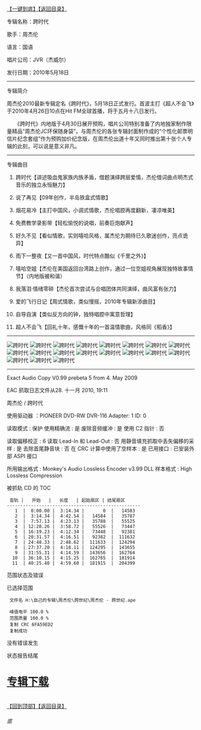 [【一键到底】](#底)[【返回目录】](/README.md)

专辑名称：跨时代 

歌手：周杰伦

语言：国语 

唱片公司：JVR（杰威尔） 

发行日期：2010年5月18日

------------
专辑简介　　

周杰伦2010最新专辑定名《跨时代》，5月18日正式发行。首波主打《超人不会飞》于2010年4月26日10点在Hit FM全球首播，将于五月十八日发行。 

　　《跨时代》内地版于4月30日展开预购，唱片公司特别准备了内地独家制作限量精品“周杰伦JC环保随身袋”，与周杰伦的各张专辑封面制作成的“个性化邮票明信片纪念套组”作为预购加价纪念版，在周杰伦出道十年又同时推出第十张个人专辑的此刻，可以说是意义非凡。　 

------------
专辑曲目

01. 跨时代【讲述吸血鬼家族内族矛盾，借题演绎跨层爱情，杰伦借词曲点明杰式音乐的独立永恒魅力】 

02. 说了再见【09年创作，半岛铁盒式情歌】 

03. 烟花易冷【主打中国风，小调式情歌，杰伦唱腔再度翻新，凄凉唯美】 

04. 免费教学录影带【轻松愉悦的说唱，前奏巨炮献声】 

05. 好久不见【看似情歌，实则嘻哈风格，属杰伦为期待已久歌迷创作，亮点诡异】 

06. 雨下一整夜【又一首中国风，时代特点酷似《千里之外》】 

07. 嘻哈空姐【杰伦在美国返回台湾路上创作，通过一位空姐视角展现独特故事情节】（内地版被和谐） 

08. 我落泪·情绪零碎【杰伦首次尝试与合唱团体共同演绎，曲风富有张力】 

09. 爱的飞行日记【周式情歌，类似慢摇，2010年专辑新添曲目】 

10. 自导自演【类似反方向的钟，独特唱腔中寓意哲理】 

11. 超人不会飞【回礼十年，感慨十年的一首温情歌曲，风格同《稻香》】

------------
![跨时代]( https://www.nsaimg.com/2020/04/18/d081b23465101.jpg  "跨时代的介绍")
![跨时代]( https://www.nsaimg.com/2020/04/18/59912a8323286.jpg  "跨时代的介绍")
![跨时代]( https://www.nsaimg.com/2020/04/18/c13c8054237a0.jpg  "跨时代的介绍")
![跨时代]( https://www.nsaimg.com/2020/04/18/3ef936c6915bc.jpg  "跨时代的介绍")
![跨时代]( https://www.nsaimg.com/2020/04/18/1408854b151b3.jpg  "跨时代的介绍")
![跨时代]( https://www.nsaimg.com/2020/04/18/9d144295bddc5.jpg  "跨时代的介绍")
![跨时代]( https://www.nsaimg.com/2020/04/18/97ae1c7e4419e.jpg  "跨时代的介绍")
![跨时代]( https://www.nsaimg.com/2020/04/18/589e164292779.jpg  "跨时代的介绍")
![跨时代]( https://www.nsaimg.com/2020/04/18/2ee1a518a3401.jpg  "跨时代的介绍")
![跨时代]( https://www.nsaimg.com/2020/04/18/23144fb0a6278.jpg  "跨时代的介绍")
![跨时代]( https://www.nsaimg.com/2020/04/18/38230020e4a16.jpg  "跨时代的介绍")
![跨时代]( https://www.nsaimg.com/2020/04/18/6047a8ebc7b5e.jpg  "跨时代的介绍")
![跨时代]( https://www.nsaimg.com/2020/04/18/39d5d33c30d6d.jpg  "跨时代的介绍")
![跨时代]( https://www.nsaimg.com/2020/04/18/eb9f8810f7db2.jpg  "跨时代的介绍")
![跨时代]( https://www.nsaimg.com/2020/04/18/815e4d4ed43ba.jpg  "跨时代的介绍")
![跨时代]( https://www.nsaimg.com/2020/04/18/b93fb90e9ccf7.jpg  "跨时代的介绍")
![跨时代]( https://www.nsaimg.com/2020/04/18/7ef8444ed0c34.jpg  "跨时代的介绍")
![跨时代]( https://www.nsaimg.com/2020/04/18/7bd281e0277e6.jpg  "跨时代的介绍")
![跨时代]( https://www.nsaimg.com/2020/04/18/d56d49e7f72bd.jpg  "跨时代的介绍")

------------
Exact Audio Copy V0.99 prebeta 5 from 4. May 2009

EAC 抓取日志文件从28. 十一月 2010, 19:11

周杰伦 / 跨时代

使用驱动器  ：PIONEER DVD-RW  DVR-116   Adapter: 1  ID: 0

读取模式     : 保护
使用精确流   : 是
废除音频缓冲 : 是
使用 C2 指针 : 否

读取偏移校正                   : 6
读取 Lead-In 和 Lead-Out       : 否
用静音填充抓取中丢失偏移的采样 : 是
去除首尾静音块                 : 否
在 CRC 计算中使用了空样本      : 是
已用接口                       : 已安装外部 ASPI 接口

所用输出格式 : Monkey's Audio Lossless Encoder v3.99 DLL
样本格式     : High Lossless Compression


被抓轨 CD 的 TOC

     音轨 |   开始   |   长度   | 起始扇区 | 结尾扇区 
    --------------------------------------------------
       1  |  0:00.00 |  3:14.34 |       0  |   14583  
       2  |  3:14.34 |  4:42.54 |   14584  |   35787  
       3  |  7:57.13 |  4:23.13 |   35788  |   55525  
       4  | 12:20.26 |  3:58.72 |   55526  |   73447  
       5  | 16:19.23 |  4:12.34 |   73448  |   92381  
       6  | 20:31.57 |  4:16.51 |   92382  |  111632  
       7  | 24:48.33 |  2:48.62 |  111633  |  124294  
       8  | 27:37.20 |  4:18.11 |  124295  |  143655  
       9  | 31:55.31 |  4:14.59 |  143656  |  162764  
      10  | 36:10.15 |  4:15.25 |  162765  |  181914  
      11  | 40:25.40 |  4:59.60 |  181915  |  204399  


范围状态及错误

已选择范围

     文件名 H:\自己的专辑\周杰伦\跨世纪\周杰伦 - 跨世纪.ape

     峰值电平 100.0 %
     范围质量 100.0 %
     复制 CRC 6FA59ED2
     复制成功

没有错误发生

状态报告结尾

# [专辑下载]( https://474b.com/file/25713053-438079529)
<br>[【回到顶部】](#readme)[【返回目录】](/README.md)
###### 底
